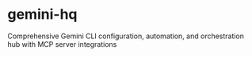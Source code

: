 # gemini-hq
Comprehensive Gemini CLI configuration, automation, and orchestration hub with MCP server integrations
